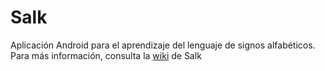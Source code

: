 # Salk
Aplicación Android para el aprendizaje del lenguaje de signos alfabéticos.
Para más información, consulta la [wiki](https://github.com/fernaper/Salk/wiki) de Salk
